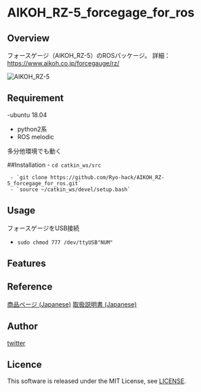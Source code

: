 # AIKOH_RZ-5_forcegage_for_ros

## Overview
フォースゲージ（AIKOH_RZ-5）のROSパッケージ。
詳細：https://www.aikoh.co.jp/forcegauge/rz/

![AIKOH_RZ-5](https://user-images.githubusercontent.com/36100321/140645407-81af34fd-451e-4b16-b041-acf035970be1.jpeg)

## Requirement

-ubuntu 18.04 
- python2系
- ROS melodic

多分他環境でも動く

##Installation
     - `cd catkin_ws/src` 
     
     - `git clone https://github.com/Ryo-hack/AIKOH_RZ-5_forcegage_for_ros.git`
     - `source ~/catkin_ws/devel/setup.bash`  
## Usage

フォースゲージをUSB接続
 - `sudo chmod 777 /dev/ttyUSB"NUM"`  

## Features

## Reference
[商品ページ (Japanese)](https://www.aikoh.co.jp/forcegauge/rz/)
[取扱説明書 (Japanese)](https://www.aikoh.co.jp/wp-content/uploads/AIKOH_RZ_manual_JP_2019.5.pdf)  

## Author
[twitter](https://twitter.com/Ryo_hack_)

## Licence
This software is released under the MIT License, see [LICENSE](./LICENSE).

```
